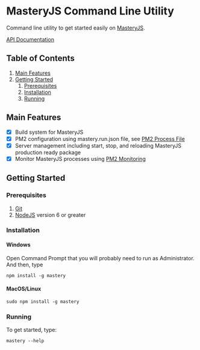 # MasteryJS Command Line Utility

Command line utility to get started easily on [MasteryJS](https://github.com/labibramadhan/mastery).

[API Documentation](https://labibramadhan.github.io/mastery-cli/api/index.html)

## Table of Contents
1. [Main Features](#main-features)
1. [Getting Started](#getting-started)
    1. [Prerequisites](#prerequisites)
    1. [Installation](#installation)
    1. [Running](#running)

## Main Features

- [x] Build system for MasteryJS
- [x] PM2 configuration using mastery.run.json file, see [PM2 Process File](http://pm2.keymetrics.io/docs/usage/application-declaration/)
- [x] Server management including start, stop, and reloading MasteryJS production ready package
- [x] Monitor MasteryJS processes using [PM2 Monitoring](http://pm2.keymetrics.io/docs/usage/monitoring/)

## Getting Started

### Prerequisites

1. [Git](https://git-scm.com/downloads)
1. [NodeJS](https://nodejs.org/en/download) version 6 or greater

### Installation

#### Windows

Open Command Prompt that you will probably need to run as Administrator. And then, type
```
npm install -g mastery
```

#### MacOS/Linux

```
sudo npm install -g mastery
```

### Running

To get started, type:
```
mastery --help
```
